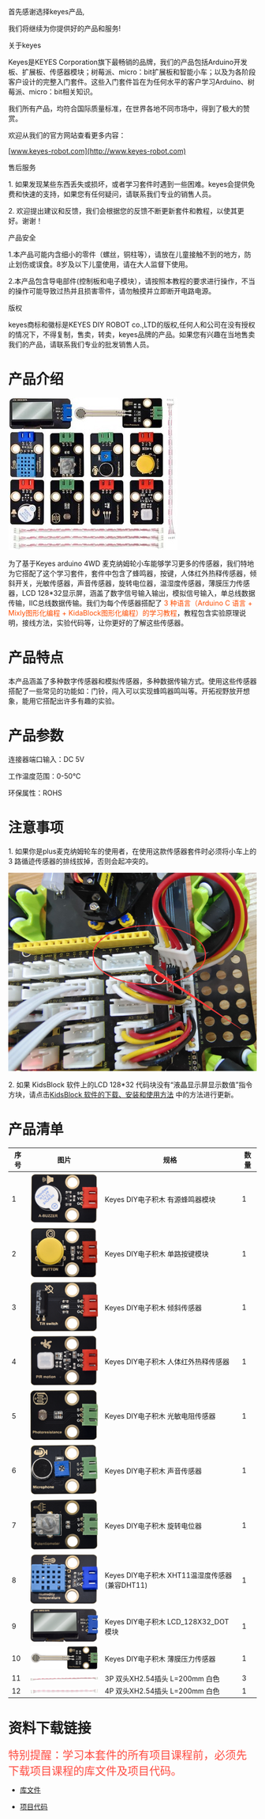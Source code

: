 首先感谢选择keyes产品,

我们将继续为你提供好的产品和服务!

关于keyes

Keyes是KEYES Corporation旗下最畅销的品牌，我们的产品包括Arduino开发板、扩展板、传感器模块；树莓派、micro：bit扩展板和智能小车；以及为各阶段客户设计的完整入门套件。这些入门套件旨在为任何水平的客户学习Arduino、树莓派、micro：bit相关知识。

我们所有产品，均符合国际质量标准，在世界各地不同市场中，得到了极大的赞赏。

欢迎从我们的官方网站查看更多内容：

[www.keyes-robot.com](http://www.keyes-robot.com)

售后服务

1\. 如果发现某些东西丢失或损坏，或者学习套件时遇到一些困难。keyes会提供免费和快速的支持，如果您有任何疑问，请联系我们专业的销售人员。

2\. 欢迎提出建议和反馈，我们会根据您的反馈不断更新套件和教程，以使其更好。谢谢！

产品安全

1.本产品可能内含细小的零件（螺丝，铜柱等），请放在儿童接触不到的地方，防止划伤或误食。8岁及以下儿童使用，请在大人监督下使用。

2.本产品包含导电部件(控制板和电子模块），请按照本教程的要求进行操作，不当的操作可能导致过热并且损害零件，请勿触摸并立即断开电路电源。

版权

keyes商标和徽标是KEYES DIY ROBOT co.,LTD的版权,任何人和公司在没有授权的情况下，不得复制，售卖，转卖，keyes品牌的产品。如果您有兴趣在当地售卖我们的产品，请联系我们专业的批发销售人员。

# 产品介绍

![](media/7f2587df74c0343a0f927a9f0a22ae7e.jpg)

为了基于Keyes arduino 4WD 麦克纳姆轮小车能够学习更多的传感器，我们特地为它搭配了这个学习套件，套件中包含了蜂鸣器，按键，人体红外热释传感器，倾斜开关，光敏传感器，声音传感器，旋转电位器，温湿度传感器，薄膜压力传感器，LCD 128\*32显示屏，涵盖了数字信号输入输出，模拟信号输入，单总线数据传输，IIC总线数据传输。我们为每个传感器搭配了 <span style="color: rgb(255, 76, 0);">3 种语言（Arduino C 语言 + Mixly图形化编程 + KidaBlock图形化编程）的学习教程</span>，教程包含实验原理说明，接线方法，实验代码等，让你更好的了解这些传感器。

# 产品特点

本产品涵盖了多种数字传感器和模拟传感器，多种数据传输方式。使用这些传感器搭配了一些常见的功能如：门铃，闯入可以实现蜂鸣器鸣叫等。开拓视野放开想象，能用它搭配出许多有趣的实验。

# 产品参数

连接器端口输入：DC 5V

工作温度范围：0-50℃

环保属性：ROHS

# 注意事项

1\. 如果你是plus麦克纳姆轮车的使用者，在使用这款传感器套件时必须将小车上的 3 路循迹传感器的排线拔掉，否则会起冲突的。

![](media/7217afd450d34396d2c749ba3935f32e.png)

2\. 如果 KidsBlock 软件上的LCD 128\*32 代码块没有“液晶显示屏显示数值”指令方块，请点击[KidsBlock 软件的下载、安装和使用方法](https://www.keyesrobot.cn/projects/KE3052/en/latest/docs/KidsBlock_%E6%95%99%E7%A8%8B/KidsBlock_%E6%95%99%E7%A8%8B.html#id2) 中的方法进行更新。

# 产品清单 

|序号|图片|规格|数量|
|-|-|-|-|
|1|![](media/11b467d4c9a5e80ed1d0ce6f51c6af7f.png)|Keyes DIY电子积木 有源蜂鸣器模块|1|
|2|![](media/257fd8f26c491038dbaddd14398f5765.png)|Keyes DIY电子积木 单路按键模块|1|
|3|![](media/e6644d481b759b3f69a563cf44c3e2fe.png)|Keyes DIY电子积木 倾斜传感器|1|
|4|![](media/09b84167a3ed71d55bedf3deb1e4a7b1.png)|Keyes DIY电子积木 人体红外热释传感器|1|
|5|![](media/1bb9cdb4822b20c2a6094a8c4a10a7f7.png)|Keyes DIY电子积木 光敏电阻传感器 |1|
|6|![](media/47bd259dbabd2a50f6045bb4e25d5571.png)|Keyes DIY电子积木 声音传感器 |1|
|7|![](media/19cf6f320e376f06bf64b1913d070cc3.png)|Keyes DIY电子积木 旋转电位器|1|
|8|![](media/21286d01b8eece03d796f4845f22cac3.png)|Keyes DIY电子积木 XHT11温湿度传感器(兼容DHT11)|1|
|9|![](media/1171273ff501e7baaa8ca639153554aa.png)|Keyes DIY电子积木 LCD_128X32_DOT模块|1|
|10|![](media/cd074744c24e67975cba22cd206919d7.png)|Keyes DIY电子积木 薄膜压力传感器|1|
|11|![](media/6f09e3ffbd2892a9fee690196c40f095.png)|3P 双头XH2.54插头 L=200mm 白色|3|
|12|![](media/f57fc3a65404386fedb0ebd451647f0b.png)|4P 双头XH2.54插头 L=200mm 白色|1|

# 资料下载链接

<span style="color: rgb(255, 76, 65); font-size: 22px;">特别提醒：学习本套件的所有项目课程前，必须先下载项目课程的库文件及项目代码。</span>

- [库文件](库文件.zip)


- [项目代码](项目代码.zip)
